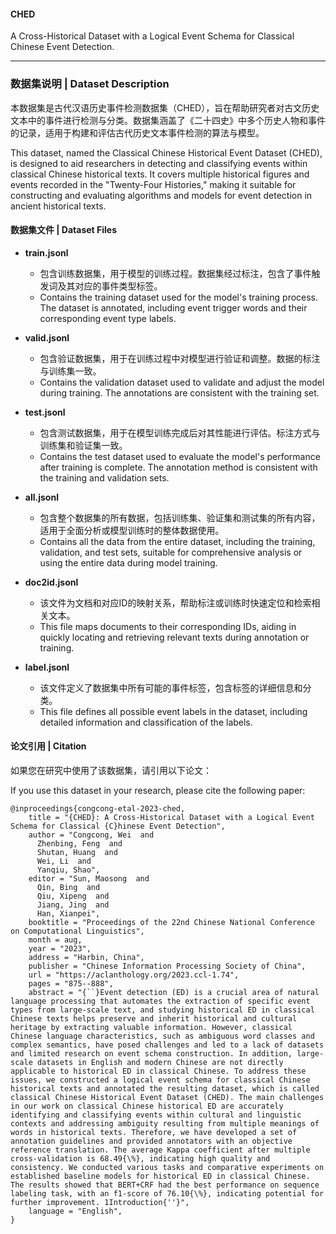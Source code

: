 #### CHED
 A Cross-Historical Dataset with a Logical Event Schema for Classical Chinese Event Detection.

---

### 数据集说明 | Dataset Description

本数据集是古代汉语历史事件检测数据集（CHED），旨在帮助研究者对古文历史文本中的事件进行检测与分类。数据集涵盖了《二十四史》中多个历史人物和事件的记录，适用于构建和评估古代历史文本事件检测的算法与模型。

This dataset, named the Classical Chinese Historical Event Dataset (CHED), is designed to aid researchers in detecting and classifying events within classical Chinese historical texts. It covers multiple historical figures and events recorded in the "Twenty-Four Histories," making it suitable for constructing and evaluating algorithms and models for event detection in ancient historical texts.

#### 数据集文件 | Dataset Files

- **train.jsonl**
  - 包含训练数据集，用于模型的训练过程。数据集经过标注，包含了事件触发词及其对应的事件类型标签。
  - Contains the training dataset used for the model's training process. The dataset is annotated, including event trigger words and their corresponding event type labels.

- **valid.jsonl**
  - 包含验证数据集，用于在训练过程中对模型进行验证和调整。数据的标注与训练集一致。
  - Contains the validation dataset used to validate and adjust the model during training. The annotations are consistent with the training set.

- **test.jsonl**
  - 包含测试数据集，用于在模型训练完成后对其性能进行评估。标注方式与训练集和验证集一致。
  - Contains the test dataset used to evaluate the model's performance after training is complete. The annotation method is consistent with the training and validation sets.

- **all.jsonl**
  - 包含整个数据集的所有数据，包括训练集、验证集和测试集的所有内容，适用于全面分析或模型训练时的整体数据使用。
  - Contains all the data from the entire dataset, including the training, validation, and test sets, suitable for comprehensive analysis or using the entire data during model training.

- **doc2id.jsonl**
  - 该文件为文档和对应ID的映射关系，帮助标注或训练时快速定位和检索相关文本。
  - This file maps documents to their corresponding IDs, aiding in quickly locating and retrieving relevant texts during annotation or training.

- **label.jsonl**
  - 该文件定义了数据集中所有可能的事件标签，包含标签的详细信息和分类。
  - This file defines all possible event labels in the dataset, including detailed information and classification of the labels.

#### 论文引用 | Citation

如果您在研究中使用了该数据集，请引用以下论文：

If you use this dataset in your research, please cite the following paper:

```
@inproceedings{congcong-etal-2023-ched,
    title = "{CHED}: A Cross-Historical Dataset with a Logical Event Schema for Classical {C}hinese Event Detection",
    author = "Congcong, Wei  and
      Zhenbing, Feng  and
      Shutan, Huang  and
      Wei, Li  and
      Yanqiu, Shao",
    editor = "Sun, Maosong  and
      Qin, Bing  and
      Qiu, Xipeng  and
      Jiang, Jing  and
      Han, Xianpei",
    booktitle = "Proceedings of the 22nd Chinese National Conference on Computational Linguistics",
    month = aug,
    year = "2023",
    address = "Harbin, China",
    publisher = "Chinese Information Processing Society of China",
    url = "https://aclanthology.org/2023.ccl-1.74",
    pages = "875--888",
    abstract = "{``}Event detection (ED) is a crucial area of natural language processing that automates the extraction of specific event types from large-scale text, and studying historical ED in classical Chinese texts helps preserve and inherit historical and cultural heritage by extracting valuable information. However, classical Chinese language characteristics, such as ambiguous word classes and complex semantics, have posed challenges and led to a lack of datasets and limited research on event schema construction. In addition, large-scale datasets in English and modern Chinese are not directly applicable to historical ED in classical Chinese. To address these issues, we constructed a logical event schema for classical Chinese historical texts and annotated the resulting dataset, which is called classical Chinese Historical Event Dataset (CHED). The main challenges in our work on classical Chinese historical ED are accurately identifying and classifying events within cultural and linguistic contexts and addressing ambiguity resulting from multiple meanings of words in historical texts. Therefore, we have developed a set of annotation guidelines and provided annotators with an objective reference translation. The average Kappa coefficient after multiple cross-validation is 68.49{\%}, indicating high quality and consistency. We conducted various tasks and comparative experiments on established baseline models for historical ED in classical Chinese. The results showed that BERT+CRF had the best performance on sequence labeling task, with an f1-score of 76.10{\%}, indicating potential for further improvement. 1Introduction{''}",
    language = "English",
}
```
